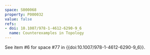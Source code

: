 ```yaml
---
space: S000068
property: P000032
value: false
refs:
- doi: 10.1007/978-1-4612-6290-9_6
  name: Counterexamples in Topology
---
```


See item #6 for space #77 in {{doi:10.1007/978-1-4612-6290-9_6}}.
